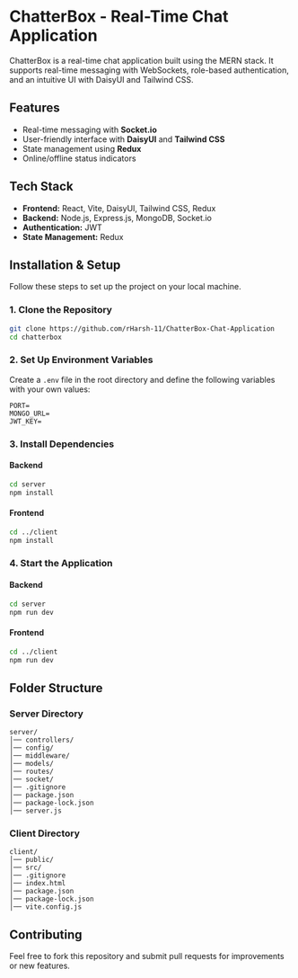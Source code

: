 # ChatterBox - Real-Time Chat Application

ChatterBox is a real-time chat application built using the MERN stack. It supports real-time messaging with WebSockets, role-based authentication, and an intuitive UI with DaisyUI and Tailwind CSS.

## Features
- Real-time messaging with **Socket.io**
- User-friendly interface with **DaisyUI** and **Tailwind CSS**
- State management using **Redux**
- Online/offline status indicators

## Tech Stack
- **Frontend:** React, Vite, DaisyUI, Tailwind CSS, Redux
- **Backend:** Node.js, Express.js, MongoDB, Socket.io
- **Authentication:** JWT
- **State Management:** Redux

## Installation & Setup
Follow these steps to set up the project on your local machine.

### 1. Clone the Repository
```sh
git clone https://github.com/rHarsh-11/ChatterBox-Chat-Application
cd chatterbox
```

### 2. Set Up Environment Variables
Create a `.env` file in the root directory and define the following variables with your own values:
```env
PORT=
MONGO_URL=
JWT_KEY=
```

### 3. Install Dependencies
#### Backend
```sh
cd server
npm install
```

#### Frontend
```sh
cd ../client
npm install
```

### 4. Start the Application
#### Backend
```sh
cd server
npm run dev
```

#### Frontend
```sh
cd ../client
npm run dev
```

## Folder Structure
### Server Directory
```
server/
│── controllers/
│── config/
│── middleware/
│── models/
│── routes/
│── socket/
│── .gitignore
│── package.json
│── package-lock.json
│── server.js
```

### Client Directory
```
client/
│── public/
│── src/
│── .gitignore
│── index.html
│── package.json
│── package-lock.json
│── vite.config.js
```

## Contributing
Feel free to fork this repository and submit pull requests for improvements or new features.


